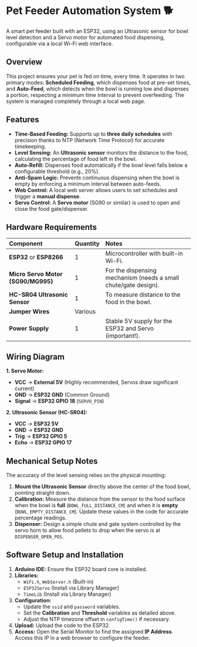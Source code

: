 # Pet Feeder Automation System 🐕

A smart pet feeder built with an ESP32, using an Ultrasonic sensor for bowl level detection and a Servo motor for automated food dispensing, configurable via a local Wi-Fi web interface.

## Overview

This project ensures your pet is fed on time, every time. It operates in two primary modes: **Scheduled Feeding**, which dispenses food at pre-set times, and **Auto-Feed**, which detects when the bowl is running low and dispenses a portion, respecting a minimum time interval to prevent overfeeding. The system is managed completely through a local web page.

## Features

* **Time-Based Feeding:** Supports up to **three daily schedules** with precision thanks to NTP (Network Time Protocol) for accurate timekeeping.
* **Level Sensing:** An **Ultrasonic sensor** monitors the distance to the food, calculating the percentage of food left in the bowl.
* **Auto-Refill:** Dispenses food automatically if the bowl level falls below a configurable threshold (e.g., 20%).
* **Anti-Spam Logic:** Prevents continuous dispensing when the bowl is empty by enforcing a minimum interval between auto-feeds.
* **Web Control:** A local web server allows users to set schedules and trigger a **manual dispense**.
* **Servo Control:** A **Servo motor** (SG90 or similar) is used to open and close the food gate/dispenser.

## Hardware Requirements

| Component | Quantity | Notes |
| :--- | :--- | :--- |
| **ESP32** or **ESP8266** | 1 | Microcontroller with built-in Wi-Fi. |
| **Micro Servo Motor (SG90/MG995)** | 1 | For the dispensing mechanism (needs a small chute/gate design). |
| **HC-SR04 Ultrasonic Sensor** | 1 | To measure distance to the food in the bowl. |
| **Jumper Wires** | Various | |
| **Power Supply** | 1 | Stable 5V supply for the ESP32 and Servo (important!). |

## Wiring Diagram

**1. Servo Motor:**
* **VCC** $\rightarrow$ **External 5V** (Highly recommended, Servos draw significant current)
* **GND** $\rightarrow$ **ESP32 GND** (Common Ground)
* **Signal** $\rightarrow$ **ESP32 GPIO 18** (`SERVO_PIN`)

**2. Ultrasonic Sensor (HC-SR04):**
* **VCC** $\rightarrow$ **ESP32 5V**
* **GND** $\rightarrow$ **ESP32 GND**
* **Trig** $\rightarrow$ **ESP32 GPIO 5**
* **Echo** $\rightarrow$ **ESP32 GPIO 17**

## Mechanical Setup Notes

The accuracy of the level sensing relies on the physical mounting:
1.  **Mount the Ultrasonic Sensor** directly above the center of the food bowl, pointing straight down.
2.  **Calibration:** Measure the distance from the sensor to the food surface when the bowl is **full** (`BOWL_FULL_DISTANCE_CM`) and when it is **empty** (`BOWL_EMPTY_DISTANCE_CM`). Update these values in the code for accurate percentage readings.
3.  **Dispenser:** Design a simple chute and gate system controlled by the servo horn to allow food pellets to drop when the servo is at `DISPENSER_OPEN_POS`.

## Software Setup and Installation

1.  **Arduino IDE:** Ensure the ESP32 board core is installed.
2.  **Libraries:**
    * `WiFi.h`, `WebServer.h` (Built-in)
    * `ESP32Servo` (Install via Library Manager)
    * `TimeLib` (Install via Library Manager)
3.  **Configuration:**
    * Update the `ssid` and `password` variables.
    * Set the **Calibration** and **Threshold** variables as detailed above.
    * Adjust the NTP timezone offset in `configTime()` if necessary.
4.  **Upload:** Upload the code to the ESP32.
5.  **Access:** Open the Serial Monitor to find the assigned **IP Address**. Access this IP in a web browser to configure the feeder.
